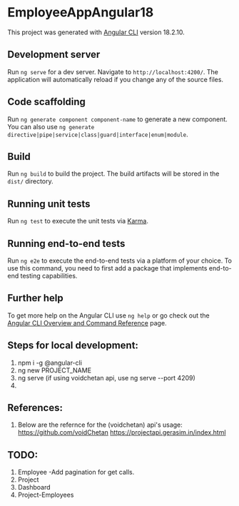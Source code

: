 # EmployeeAppAngular18

This project was generated with [Angular CLI](https://github.com/angular/angular-cli) version 18.2.10.

## Development server

Run `ng serve` for a dev server. Navigate to `http://localhost:4200/`. The application will automatically reload if you change any of the source files.

## Code scaffolding

Run `ng generate component component-name` to generate a new component. You can also use `ng generate directive|pipe|service|class|guard|interface|enum|module`.

## Build

Run `ng build` to build the project. The build artifacts will be stored in the `dist/` directory.

## Running unit tests

Run `ng test` to execute the unit tests via [Karma](https://karma-runner.github.io).

## Running end-to-end tests

Run `ng e2e` to execute the end-to-end tests via a platform of your choice. To use this command, you need to first add a package that implements end-to-end testing capabilities.

## Further help

To get more help on the Angular CLI use `ng help` or go check out the [Angular CLI Overview and Command Reference](https://angular.dev/tools/cli) page.

## Steps for local development:

1) npm i -g @angular-cli
2) ng new PROJECT_NAME
3) ng serve (if using voidchetan api, use ng serve --port 4209)
4) 


## References:
1. Below are the refernce for the (voidchetan) api's usage:
https://github.com/voidChetan
https://projectapi.gerasim.in/index.html

## TODO:
1. Employee
-Add pagination for get calls.
2. Project
3. Dashboard
4. Project-Employees
